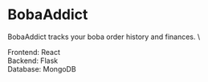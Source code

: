 # BobaAddict
BobaAddict tracks your boba order history and finances. \

Frontend: React \
Backend: Flask \
Database: MongoDB
